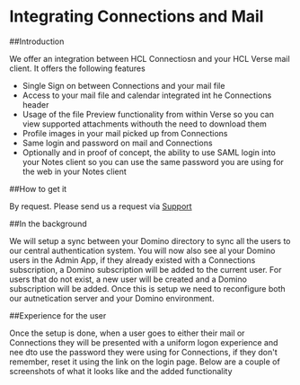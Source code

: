# Integrating Connections and Mail

##Introduction

We offer an integration between HCL Connectiosn and your HCL Verse mail client. It offers the following features

- Single Sign on between Connections and your mail file
- Access to your mail file and calendar integrated int he Connections header
- Usage of the file Preview functionality from within Verse so you can view supported attachments withouth the need to download them
- Profile images in your mail picked up from Connections
- Same login and password on mail and Connections
- Optionally and in proof of concept, the ability to use SAML login into your Notes client so you can use the same password you are using for the web in your Notes client


##How to get it

By request. Please send us a request via [Support](https://support.collab.cloud)


##In the background

We will setup a sync between your Domino directory to sync all the users to our central authentication system. You will now also see al your Domino users in the Admin App, if they already existed with a Connections subscription, a Domino subscription will be added to the current user.
For users that do not exist, a new user will be created and a Domino subscription will be added.
Once this is setup we need to reconfigure both our autnetication server and your Domino environment.

##Experience for the user

Once the setup is done, when a user goes to either their mail or Connections they will be presented with a uniform logon experience and nee dto use the password they were using for Connections, if they don't remember, reset it using the link on the login page.
Below are a couple of screenshots of what it looks like and the added functionality
